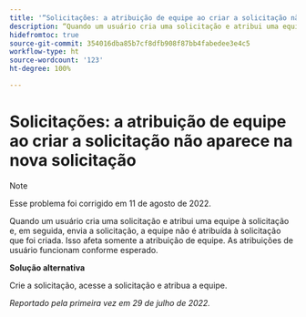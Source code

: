 ```yaml
---
title: '“Solicitações: a atribuição de equipe ao criar a solicitação não aparece na nova solicitação”'
description: “Quando um usuário cria uma solicitação e atribui uma equipe à solicitação e, em seguida, envia a solicitação, a equipe não é atribuída à solicitação que foi criada. Isso afeta somente a atribuição de equipe. As atribuições de usuário funcionam conforme esperado.”
hidefromtoc: true
source-git-commit: 354016dba85b7cf8dfb908f87bb4fabedee3e4c5
workflow-type: ht
source-wordcount: '123'
ht-degree: 100%

---
```



# Solicitações: a atribuição de equipe ao criar a solicitação não aparece na nova solicitação

>[!NOTE]
>
> Esse problema foi corrigido em 11 de agosto de 2022.

Quando um usuário cria uma solicitação e atribui uma equipe à solicitação e, em seguida, envia a solicitação, a equipe não é atribuída à solicitação que foi criada. Isso afeta somente a atribuição de equipe. As atribuições de usuário funcionam conforme esperado.

**Solução alternativa**

Crie a solicitação, acesse a solicitação e atribua a equipe.

_Reportado pela primeira vez em 29 de julho de 2022._

